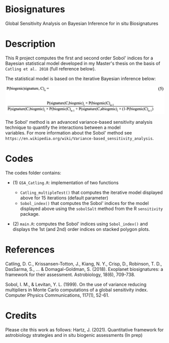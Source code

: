 # Biosignatures
Global Sensitivity Analysis on Bayesian Inference for in situ Biosignatures

# Description

This R project computes the first and second order Sobol' indices for a Bayesian statistical model developed in my Master's thesis
on the basis of `Catling et al. 2018` (full reference below).

The statistical model is based on the iterative Bayesian inference below:

<img src="images/formula.png"/>

The Sobol' method is an advanced variance-based sensitivity analysis technique to quantify the interactions between a model\
variables. For more information about the Sobol' method see `https://en.wikipedia.org/wiki/Variance-based_sensitivity_analysis`.

# Codes

The codes folder contains:
* (1) `GSA_Catling.R`: implementation of two functions
  * `Catling_multipleTest()` that computes the iterative model displayed above for 15 iterations (default parameter)
  * `Sobol_index()` that computes the Sobol' indices for the model displayed above using the `sobolSalt` method from the R `sensitivity` package.

* (2) `main.R`: computes the Sobol' indices using `Sobol_index()` and displays the 1st (and 2nd) order indices on stacked polygon plots.

# References

Catling, D. C., Krissansen-Totton, J., Kiang, N. Y., Crisp, D., Robinson, T. D., DasSarma, S., ... & Domagal-Goldman, S. (2018). Exoplanet biosignatures: a framework for their assessment. Astrobiology, 18(6), 709-738.

Sobol, I. M., & Levitan, Y. L. (1999). On the use of variance reducing multipliers in Monte Carlo computations of a global sensitivity index. Computer Physics Communications, 117(1), 52-61.

# Credits 

Please cite this work as follows:
Hartz, J. (2021). Quantitative framework for astrobiology strategies and in situ biogenic assessments (In prep) 
       
